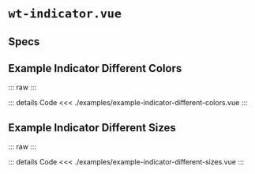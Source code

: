 <script setup>
import Specs from './component-specs.vue';
import ExampleIndicatorDifferentColors from './examples/example-indicator-different-colors.vue';
import ExampleIndicatorDifferentSizes from './examples/example-indicator-different-sizes.vue';
</script>

# `wt-indicator.vue`

## Specs

<Specs />

## Example Indicator Different Colors

::: raw
<ExampleIndicatorDifferentColors/>
:::

::: details Code
<<< ./examples/example-indicator-different-colors.vue
:::

## Example Indicator Different Sizes

::: raw
<ExampleIndicatorDifferentSizes/>
:::

::: details Code
<<< ./examples/example-indicator-different-sizes.vue
:::
